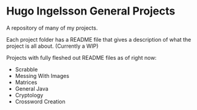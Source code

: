 # Hugo Ingelsson General Projects
A repository of many of my projects.

Each project folder has a README file that gives a description of what the project is all about. (Currently a WIP)

Projects with fully fleshed out README files as of right now:
 - Scrabble
 - Messing With Images
 - Matrices
 - General Java
 - Cryptology
 - Crossword Creation
